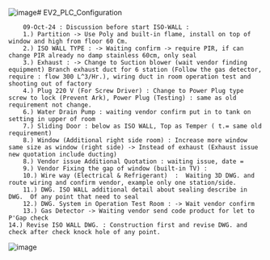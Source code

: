 ![image](https://github.com/user-attachments/assets/823b008a-bc6b-4cbc-88d4-8db5cf00e37e)# EV2_PLC_Configuration


		09-Oct-24 : Discussion before start ISO-WALL :
		1.) Partition -> Use Poly and built-in flame, install on top of window and high from floor 60 Cm.
		2.) ISO WALL TYPE : -> Waiting confirm -> require PIR, if can change PIR already no damp stainless 60cm, only seal
		3.) Exhaust : -> Change to Suction blower (wait vendor finding equipment) Branch exhaust duct for 6 station (Follow the gas detector, require : flow 300 L^3/Hr.), wiring duct in room operation test and shooting out of factory
		4.) Plug 220 V (For Screw Driver) : Change to Power Plug type screw to lock (Prevent Ark), Power Plug (Testing) : same as old requirement not change.
		6.) Water Drain Pump : waiting vendor confirm put in to tank on setting in upper of room
		7.) Sliding Door : below as ISO WALL, Top as Temper ( t.= same old requirement)
		8.) Window (Additional right side room) : Increase more window same size as window (right side) -> Instead of exhaust (Exhaust issue new quotation include ducting)
		8.) Vendor issue Additional Quotation : waiting issue, date = 
		9.) Vendor Fixing the gap of window (built-in TV) :
		10.) Wire way (Electrical & Refrigerant)  :  Waiting 3D DWG. and route wiring and confirm vendor, example only one station/side.
		11.) DWG. ISO WALL additional detail about sealing describe in DWG.  Of any point that need to seal
		12.) DWG. System in Operation Test Room : -> Wait vendor confirm
		13.) Gas Detector -> Waiting vendor send code product for let to P'Gap check
    14.) Revise ISO WALL DWG. : Construction first and revise DWG. and check after check knock hole of any point.
![image](https://github.com/user-attachments/assets/bc133e8b-5f95-49e5-8f7a-5d26ad9ddff4)

